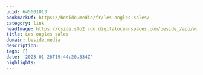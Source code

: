 ```yaml
---
uuid: 645601013
bookmarkOf: https://beside.media/fr/les-ongles-sales/
category: link
headImage: https://cside.sfo2.cdn.digitaloceanspaces.com/beside_/app/www/2020/05/JULIETTE-6.jpg
title: Les ongles sales
domain: beside.media
description:
tags: []
date: '2023-01-26T19:44:20.334Z'
highlights:
---
```



